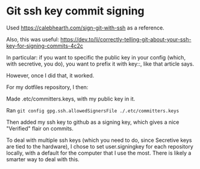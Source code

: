 # Git ssh key commit signing

Used https://calebhearth.com/sign-git-with-ssh as a reference.

Also, this was useful: https://dev.to/li/correctly-telling-git-about-your-ssh-key-for-signing-commits-4c2c

In particular: if you want to specific the public key in your config (which, with secretive, you do), you want to prefix it with key::, like that article says.

However, once I did that, it worked.

For my dotfiles repository, I then:

Made .etc/committers.keys, with my public key in it.

Ran `git config gpg.ssh.allowedSignersFile ./.etc/committers.keys`

Then added my ssh key to github as a signing key, which gives a nice "Verified" flair on commits.

To deal with multiple ssh keys (which you need to do, since Secretive keys are tied to the hardware), I chose to set user.signingkey for each repository locally, with a default for the computer that I use the most. There is likely a smarter way to deal with this.

